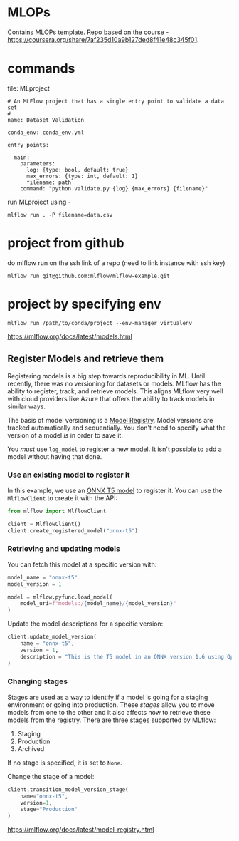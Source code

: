 # MLOPs
Contains MLOPs template. Repo based on the course - https://coursera.org/share/7af235d10a9b127ded8f41e48c345f01.

# commands
file: MLproject
```
# An MLFlow project that has a single entry point to validate a data set
#
name: Dataset Validation

conda_env: conda_env.yml

entry_points:

  main:
    parameters:
      log: {type: bool, default: true}
      max_errors: {type: int, default: 1}
      filename: path
    command: "python validate.py {log} {max_errors} {filename}"
```

run MLproject using -

```mlflow run . -P filename=data.csv```

# project from github
do mlflow run on the ssh link of a repo (need to link instance with ssh key)

``` mlflow run git@github.com:mlflow/mlflow-example.git ```

# project by specifying env

```mlflow run /path/to/conda/project --env-manager virtualenv```

https://mlflow.org/docs/latest/models.html



## Register Models and retrieve them

Registering models is a big step towards reproducibility in ML. Until recently, there was no versioning for datasets or models. MLflow has the ability to register, track, and retrieve models. This aligns MLflow very well with cloud providers like Azure that offers the ability to track models in similar ways.


The basis of model versioning is a [Model Registry](https://mlflow.org/docs/latest/model-registry.html). Model versions are tracked automatically and sequentially. You don't need to specify what the version of a model _is_ in order to save it.

You *must* use `log_model` to register a new model. It isn't possible to add a model without having that done.


### Use an existing model to register it

In this example, we use an [ONNX T5 model](https://github.com/onnx/models/tree/main/text/machine_comprehension/t5) to register it. You can use the `MlflowClient` to create it with the API:

```python
from mlflow import MlflowClient

client = MlflowClient()
client.create_registered_model("onnx-t5")
```


### Retrieving and updating models

You can fetch this model at a specific version with:

```python
model_name = "onnx-t5"
model_version = 1

model = mlflow.pyfunc.load_model(
    model_uri=f"models:/{model_name}/{model_version}"
)

```

Update the model descriptions for a specific version:

```python
client.update_model_version(
    name = "onnx-t5",
    version = 1,
    description = "This is the T5 model in an ONNX version 1.6 using Opset 12"
)
```

### Changing stages

Stages are used as a way to identify if a model is going for a staging environment or going into production. These _stages_ allow you to move models from one to the other and it also affects how to retrieve these models from the registry. There are three stages supported by MLflow:

1. Staging
1. Production
1. Archived

If no stage is specified, it is set to `None`.

Change the stage of a model:

```python
client.transition_model_version_stage(
    name="onnx-t5",
    version=1,
    stage="Production"
)
```



https://mlflow.org/docs/latest/model-registry.html
